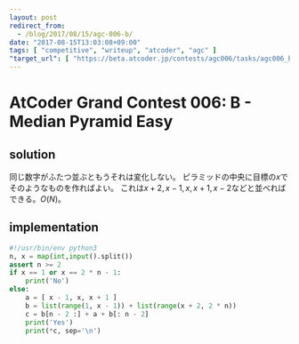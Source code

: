 ```yaml
---
layout: post
redirect_from:
  - /blog/2017/08/15/agc-006-b/
date: "2017-08-15T13:03:08+09:00"
tags: [ "competitive", "writeup", "atcoder", "agc" ]
"target_url": [ "https://beta.atcoder.jp/contests/agc006/tasks/agc006_b" ]
---
```


# AtCoder Grand Contest 006: B - Median Pyramid Easy

## solution

同じ数字がふたつ並ぶともうそれは変化しない。
ピラミッドの中央に目標の$x$でそのようなものを作ればよい。
これは$x + 2, x - 1, x, x + 1, x - 2$などと並べればできる。$O(N)$。

## implementation

``` python
#!/usr/bin/env python3
n, x = map(int,input().split())
assert n >= 2
if x == 1 or x == 2 * n - 1:
    print('No')
else:
    a = [ x - 1, x, x + 1 ]
    b = list(range(1, x - 1)) + list(range(x + 2, 2 * n))
    c = b[n - 2 :] + a + b[: n - 2]
    print('Yes')
    print(*c, sep='\n')
```
